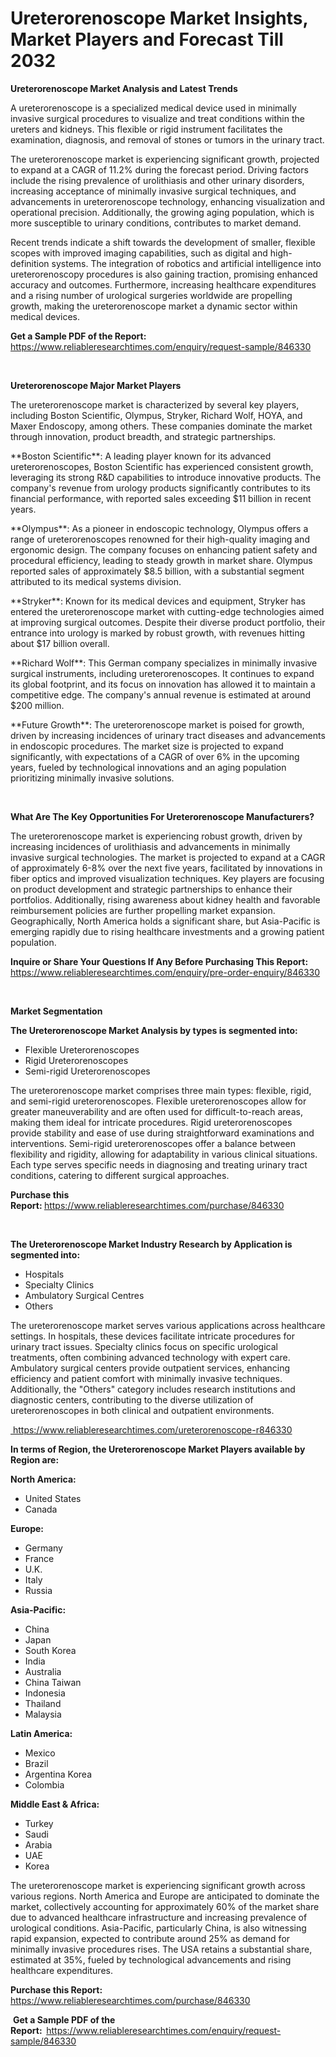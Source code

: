 <p><h1>Ureterorenoscope Market Insights, Market Players and Forecast Till 2032</h1></p><p><strong>Ureterorenoscope Market Analysis and Latest Trends</strong></p>
<p><p>A ureterorenoscope is a specialized medical device used in minimally invasive surgical procedures to visualize and treat conditions within the ureters and kidneys. This flexible or rigid instrument facilitates the examination, diagnosis, and removal of stones or tumors in the urinary tract.</p><p>The ureterorenoscope market is experiencing significant growth, projected to expand at a CAGR of 11.2% during the forecast period. Driving factors include the rising prevalence of urolithiasis and other urinary disorders, increasing acceptance of minimally invasive surgical techniques, and advancements in ureterorenoscope technology, enhancing visualization and operational precision. Additionally, the growing aging population, which is more susceptible to urinary conditions, contributes to market demand.</p><p>Recent trends indicate a shift towards the development of smaller, flexible scopes with improved imaging capabilities, such as digital and high-definition systems. The integration of robotics and artificial intelligence into ureterorenoscopy procedures is also gaining traction, promising enhanced accuracy and outcomes. Furthermore, increasing healthcare expenditures and a rising number of urological surgeries worldwide are propelling growth, making the ureterorenoscope market a dynamic sector within medical devices.</p></p>
<p><strong>Get a Sample PDF of the Report:&nbsp;</strong> <a href="https://www.reliableresearchtimes.com/enquiry/request-sample/846330?utm_campaign=3325&utm_medium=2&utm_source=Github&utm_content=ia&utm_term=13042025&utm_id=ureterorenoscope">https://www.reliableresearchtimes.com/enquiry/request-sample/846330</a></p>
<p>&nbsp;</p>
<p><strong>Ureterorenoscope Major Market Players</strong></p>
<p><p>The ureterorenoscope market is characterized by several key players, including Boston Scientific, Olympus, Stryker, Richard Wolf, HOYA, and Maxer Endoscopy, among others. These companies dominate the market through innovation, product breadth, and strategic partnerships.</p><p>**Boston Scientific**: A leading player known for its advanced ureterorenoscopes, Boston Scientific has experienced consistent growth, leveraging its strong R&D capabilities to introduce innovative products. The company's revenue from urology products significantly contributes to its financial performance, with reported sales exceeding $11 billion in recent years.</p><p>**Olympus**: As a pioneer in endoscopic technology, Olympus offers a range of ureterorenoscopes renowned for their high-quality imaging and ergonomic design. The company focuses on enhancing patient safety and procedural efficiency, leading to steady growth in market share. Olympus reported sales of approximately $8.5 billion, with a substantial segment attributed to its medical systems division.</p><p>**Stryker**: Known for its medical devices and equipment, Stryker has entered the ureterorenoscope market with cutting-edge technologies aimed at improving surgical outcomes. Despite their diverse product portfolio, their entrance into urology is marked by robust growth, with revenues hitting about $17 billion overall.</p><p>**Richard Wolf**: This German company specializes in minimally invasive surgical instruments, including ureterorenoscopes. It continues to expand its global footprint, and its focus on innovation has allowed it to maintain a competitive edge. The company's annual revenue is estimated at around $200 million.</p><p>**Future Growth**: The ureterorenoscope market is poised for growth, driven by increasing incidences of urinary tract diseases and advancements in endoscopic procedures. The market size is projected to expand significantly, with expectations of a CAGR of over 6% in the upcoming years, fueled by technological innovations and an aging population prioritizing minimally invasive solutions.</p></p>
<p>&nbsp;</p>
<p><strong>What Are The Key Opportunities For Ureterorenoscope Manufacturers?</strong></p>
<p><p>The ureterorenoscope market is experiencing robust growth, driven by increasing incidences of urolithiasis and advancements in minimally invasive surgical technologies. The market is projected to expand at a CAGR of approximately 6-8% over the next five years, facilitated by innovations in fiber optics and improved visualization techniques. Key players are focusing on product development and strategic partnerships to enhance their portfolios. Additionally, rising awareness about kidney health and favorable reimbursement policies are further propelling market expansion. Geographically, North America holds a significant share, but Asia-Pacific is emerging rapidly due to rising healthcare investments and a growing patient population.</p></p>
<p><strong>Inquire or Share Your Questions If Any Before Purchasing This Report:</strong> <a href="https://www.reliableresearchtimes.com/enquiry/pre-order-enquiry/846330?utm_campaign=3325&utm_medium=2&utm_source=Github&utm_content=ia&utm_term=13042025&utm_id=ureterorenoscope">https://www.reliableresearchtimes.com/enquiry/pre-order-enquiry/846330</a></p>
<p>&nbsp;</p>
<p><strong>Market Segmentation</strong></p>
<p><strong>The Ureterorenoscope Market Analysis by types is segmented into:</strong></p>
<p><ul><li>Flexible Ureterorenoscopes</li><li>Rigid Ureterorenoscopes</li><li>Semi-rigid Ureterorenoscopes</li></ul></p>
<p><p>The ureterorenoscope market comprises three main types: flexible, rigid, and semi-rigid ureterorenoscopes. Flexible ureterorenoscopes allow for greater maneuverability and are often used for difficult-to-reach areas, making them ideal for intricate procedures. Rigid ureterorenoscopes provide stability and ease of use during straightforward examinations and interventions. Semi-rigid ureterorenoscopes offer a balance between flexibility and rigidity, allowing for adaptability in various clinical situations. Each type serves specific needs in diagnosing and treating urinary tract conditions, catering to different surgical approaches.</p></p>
<p><strong>Purchase this Report:&nbsp;</strong><a href="https://www.reliableresearchtimes.com/purchase/846330?utm_campaign=3325&utm_medium=2&utm_source=Github&utm_content=ia&utm_term=13042025&utm_id=ureterorenoscope">https://www.reliableresearchtimes.com/purchase/846330</a></p>
<p>&nbsp;</p>
<p><strong>The Ureterorenoscope Market Industry Research by Application is segmented into:</strong></p>
<p><ul><li>Hospitals</li><li>Specialty Clinics</li><li>Ambulatory Surgical Centres</li><li>Others</li></ul></p>
<p><p>The ureterorenoscope market serves various applications across healthcare settings. In hospitals, these devices facilitate intricate procedures for urinary tract issues. Specialty clinics focus on specific urological treatments, often combining advanced technology with expert care. Ambulatory surgical centers provide outpatient services, enhancing efficiency and patient comfort with minimally invasive techniques. Additionally, the "Others" category includes research institutions and diagnostic centers, contributing to the diverse utilization of ureterorenoscopes in both clinical and outpatient environments.</p></p>
<p><a href="https://www.reliableresearchtimes.com/ureterorenoscope-r846330?utm_campaign=3325&utm_medium=2&utm_source=Github&utm_content=ia&utm_term=13042025&utm_id=ureterorenoscope">&nbsp;https://www.reliableresearchtimes.com/ureterorenoscope-r846330</a></p>
<p><strong>In terms of Region, the Ureterorenoscope Market Players available by Region are:</strong></p>
<p>
    <p> <strong> North America: </strong>
        <ul>
            <li>United States</li>
            <li>Canada</li>
        </ul>
        </p> 
    <p> <strong> Europe: </strong>
        <ul>
            <li>Germany</li>
            <li>France</li>
            <li>U.K.</li>
            <li>Italy</li>
            <li>Russia</li>
        </ul>
        </p> 
    <p> <strong> Asia-Pacific: </strong>
        <ul>
            <li>China</li>
            <li>Japan</li>
            <li>South Korea</li>
            <li>India</li>
            <li>Australia</li>
            <li>China Taiwan</li>
            <li>Indonesia</li>
            <li>Thailand</li>
            <li>Malaysia</li>
        </ul>
        </p> 
    <p> <strong> Latin America: </strong>
        <ul>
            <li>Mexico</li>
            <li>Brazil</li>
            <li>Argentina Korea</li>
            <li>Colombia</li>
        </ul>
        </p> 
    <p> <strong> Middle East & Africa: </strong>
        <ul>
            <li>Turkey</li>
            <li>Saudi</li>
            <li>Arabia</li>
            <li>UAE</li>
            <li>Korea</li>
        </ul>
    </p>
    </p>
<p><p>The ureterorenoscope market is experiencing significant growth across various regions. North America and Europe are anticipated to dominate the market, collectively accounting for approximately 60% of the market share due to advanced healthcare infrastructure and increasing prevalence of urological conditions. Asia-Pacific, particularly China, is also witnessing rapid expansion, expected to contribute around 25% as demand for minimally invasive procedures rises. The USA retains a substantial share, estimated at 35%, fueled by technological advancements and rising healthcare expenditures.</p></p>
<p><strong>Purchase this Report: </strong><a href="https://www.reliableresearchtimes.com/purchase/846330?utm_campaign=3325&utm_medium=2&utm_source=Github&utm_content=ia&utm_term=13042025&utm_id=ureterorenoscope">https://www.reliableresearchtimes.com/purchase/846330</a></p>
<p>&nbsp;<strong>Get a Sample PDF of the Report:&nbsp;&nbsp;</strong><a href="https://www.reliableresearchtimes.com/enquiry/request-sample/846330?utm_campaign=3325&utm_medium=2&utm_source=Github&utm_content=ia&utm_term=13042025&utm_id=ureterorenoscope">https://www.reliableresearchtimes.com/enquiry/request-sample/846330</a></p>
<p><strong></strong></p>
<p><p></p><p></p><p></p></p>